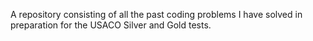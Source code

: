 A repository consisting of all the past coding problems I have solved in preparation for the USACO Silver and Gold tests.
